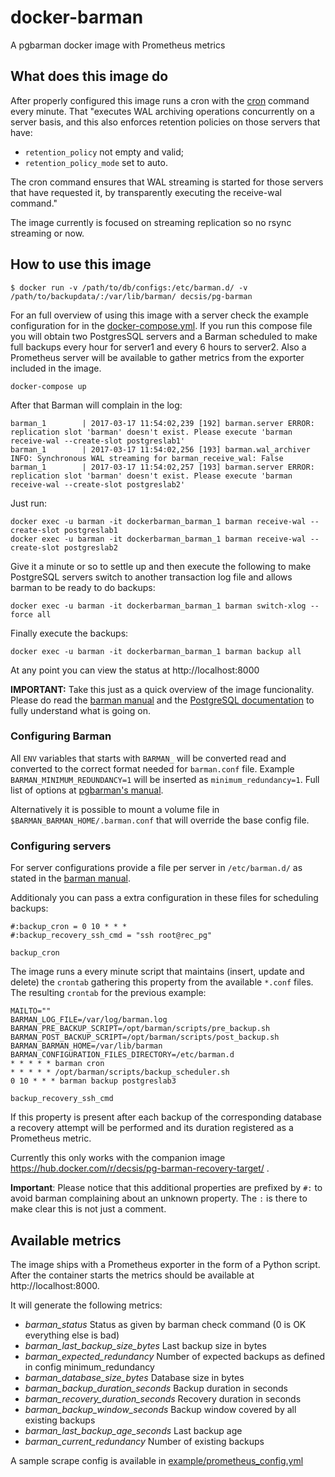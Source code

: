 # docker-barman
A pgbarman docker image with Prometheus metrics

## What does this image do

After properly configured this image runs a cron with the [cron](http://docs.pgbarman.org/release/2.1/index.html#cron) command every minute. That "executes WAL archiving operations concurrently on a server basis, and this also enforces retention policies on those servers that have:

* `retention_policy` not empty and valid;
* `retention_policy_mode` set to auto.

The cron command ensures that WAL streaming is started for those servers that have requested it, by transparently executing the receive-wal command."

The image currently is focused on streaming replication so no rsync streaming or now.

## How to use this image

    $ docker run -v /path/to/db/configs:/etc/barman.d/ -v /path/to/backupdata/:/var/lib/barman/ decsis/pg-barman

For an full overview of using this image with a server check the example configuration for in the [docker-compose.yml](). If you run this compose file you will obtain two PostgresSQL servers and a Barman scheduled to make full backups every hour for server1 and every 6 hours to server2. Also a Prometheus server will be available to gather metrics from the exporter included in the image.

    docker-compose up

After that Barman will complain in the log:

    barman_1        | 2017-03-17 11:54:02,239 [192] barman.server ERROR: replication slot 'barman' doesn't exist. Please execute 'barman receive-wal --create-slot postgreslab1'
    barman_1        | 2017-03-17 11:54:02,256 [193] barman.wal_archiver INFO: Synchronous WAL streaming for barman_receive_wal: False
    barman_1        | 2017-03-17 11:54:02,257 [193] barman.server ERROR: replication slot 'barman' doesn't exist. Please execute 'barman receive-wal --create-slot postgreslab2'

Just run:

    docker exec -u barman -it dockerbarman_barman_1 barman receive-wal --create-slot postgreslab1
    docker exec -u barman -it dockerbarman_barman_1 barman receive-wal --create-slot postgreslab2

Give it a minute or so to settle up and then execute the following to make PostgreSQL servers switch to another transaction log file and allows barman to be ready to do backups:

    docker exec -u barman -it dockerbarman_barman_1 barman switch-xlog --force all

Finally execute the backups:

    docker exec -u barman -it dockerbarman_barman_1 barman backup all

At any point you can view the status at http://localhost:8000

**IMPORTANT:** Take this just as a quick overview of the image funcionality. Please do read the [barman manual](http://docs.pgbarman.org/release/2.1/index.html) and the [PostgreSQL documentation](https://www.postgresql.org/docs/current/static/) to fully understand what is going on.

### Configuring Barman

All `ENV` variables that starts with `BARMAN_` will be converted read and converted to the correct format needed for `barman.conf` file. Example `BARMAN_MINIMUM_REDUNDANCY=1` will be inserted as `minimum_redundancy=1`. Full list of options at [pgbarman's manual](http://docs.pgbarman.org/release/2.1/barman.5.html#options).


Alternatively it is possible to mount a volume file in `$BARMAN_BARMAN_HOME/.barman.conf` that will override the base config file.

### Configuring servers

For server configurations provide a file per server in `/etc/barman.d/` as stated in the [barman manual](http://docs.pgbarman.org/release/2.1/index.html#configuration).

Additionaly you can pass a extra configuration in these files for scheduling backups:

    #:backup_cron = 0 10 * * *
    #:backup_recovery_ssh_cmd = "ssh root@rec_pg"

`backup_cron` 

The image runs a every minute script that maintains (insert, update and delete) the `crontab` gathering this property from the available `*.conf` files. The resulting `crontab` for the previous example:

    MAILTO=""
    BARMAN_LOG_FILE=/var/log/barman.log
    BARMAN_PRE_BACKUP_SCRIPT=/opt/barman/scripts/pre_backup.sh
    BARMAN_POST_BACKUP_SCRIPT=/opt/barman/scripts/post_backup.sh
    BARMAN_BARMAN_HOME=/var/lib/barman
    BARMAN_CONFIGURATION_FILES_DIRECTORY=/etc/barman.d
    * * * * * barman cron
    * * * * * /opt/barman/scripts/backup_scheduler.sh
    0 10 * * * barman backup postgreslab3

`backup_recovery_ssh_cmd`

If this property is present after each backup of the corresponding database a recovery attempt will be performed and its duration registered as a Prometheus metric.

Currently this only works with the companion image https://hub.docker.com/r/decsis/pg-barman-recovery-target/ .

**Important**: Please notice that this additional properties are prefixed by `#:` to avoid barman complaining about an unknown property. The `:` is there to make clear this is not just a comment.

## Available metrics

The image ships with a Prometheus exporter in the form of a Python script. After the container starts the metrics should be available at http://localhost:8000.

It will generate the following metrics:

* *barman_status* Status as given by barman check command (0 is OK everything else is bad)
* *barman_last_backup_size_bytes* Last backup size in bytes
* *barman_expected_redundancy* Number of expected backups as defined in config minimum_redundancy
* *barman_database_size_bytes* Database size in bytes
* *barman_backup_duration_seconds* Backup duration in seconds
* *barman_recovery_duration_seconds* Recovery duration in seconds
* *barman_backup_window_seconds* Backup window covered by all existing backups
* *barman_last_backup_age_seconds* Last backup age
* *barman_current_redundancy* Number of existing backups

A sample scrape config is available in [example/prometheus_config.yml]()
